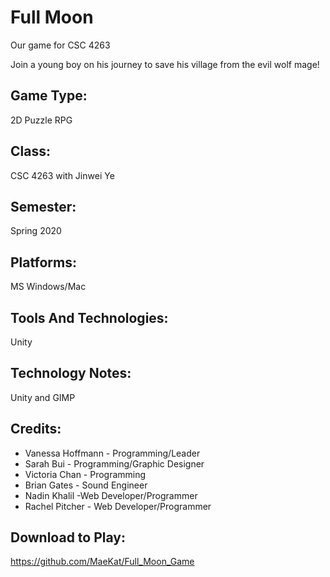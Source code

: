 

# Full Moon
Our game for CSC 4263

Join a young boy on his journey to save his village from the evil wolf mage!

## Game Type:
2D Puzzle RPG
## Class: 
CSC 4263 with Jinwei Ye
## Semester: 
Spring 2020
## Platforms: 
MS Windows/Mac
## Tools And Technologies: 
Unity
## Technology Notes: 
Unity and GIMP
## Credits: 
- Vanessa Hoffmann - Programming/Leader
- Sarah Bui - Programming/Graphic Designer 
- Victoria Chan - Programming
- Brian Gates - Sound Engineer
- Nadin Khalil -Web Developer/Programmer
- Rachel Pitcher - Web Developer/Programmer
## Download to Play:
https://github.com/MaeKat/Full_Moon_Game



